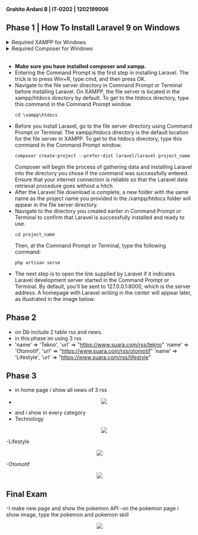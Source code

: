 **Grahito Ardani B | IT-0202 | 1202199006**

## Phase 1  | How To Install Laravel 9 on Windows

<details> <summary> Required XAMPP for Windows</summary>

### Install from www.apachefriends.org
- [Installer XAMPP](https://www.apachefriends.org/xampp-files/8.1.6/xampp-windows-x64-8.1.6-0-VS16-installer.exe)    `Windows 2008, 2012, Vista, 7, 8 (Important: XP or 2003 not supported`
    
    **Component Install**: MySQL, phpMyAdmin

</details>

<details> <summary> Required Composer for Windows</summary>

- [Installer Composer](https://getcomposer.org/Composer-Setup.exe)
- After downloading the Composer file, open the file and follow the installation instructions below: 
   First, a page like the one in the image above will appear. Click Next to continue with the installation process.
- Make sure to select the installation location Composer running at C:\xampp\php\php.exe. Click Next if the php file location is correct.
- After that, you'll be asked if you want to utilize a proxy or not. Click the button and input your proxy URL if you want to use one. If you don't wish to use a proxy, proceed with the installation by clicking Next.
- Next, double-check that the installation process is operating in the correct directory, which is C:xamppphpphp.exe. If everything seems good, click Install. The next screen displays a notification that the Windows environment has changed. This modification makes it possible to run Composer from the Command Prompt.
- When the installation is finished, close the Composer installation window by clicking Finish.
- Following the completion of the Composer installation, use the Command Prompt to verify the Composer installation. The key is to press Win + R, type cmd, and then click Ok. 
- After that, you'll be taken to the Command Prompt window. To see if the installation was successful, run the command below.
   Your installation was successful if it looks like the image above.
</details>
<br>

- **Make sure you have installed composer and xampp.**
- Entering the Command Prompt is the first step in installing Laravel. The trick is to press Win+R, type cmd, and then press OK.
- Navigate to the file server directory in Command Prompt or Terminal before installing Laravel. On XAMPP, the file server is located in the xampp/htdocs directory by default. To get to the htdocs directory, type this command in the Command Prompt window.
    ```
    cd \xampp\htdocs 
    ```  
- Before you install Laravel, go to the file server directory using Command Prompt or Terminal. The xampp/htdocs directory is the default location for the file server in XAMPP. To get to the htdocs directory, type this command in the Command Prompt window.
    ```
    composer create-project --prefer-dist laravel/laravel project_name 
    ```  
    Composer will begin the process of gathering data and installing Laravel into the directory you chose if the command was successfully entered. Ensure that your internet connection is reliable so that the Laravel data retrieval procedure goes without a hitch.
- After the Laravel file download is complete, a new folder with the same name as the project name you provided in the /xampp/htdocs folder will appear in the file server directory.
- Navigate to the directory you created earlier in Command Prompt or Terminal to confirm that Laravel is successfully installed and ready to use.
    ```
    cd project_name
    ```  
    Then, at the Command Prompt or Terminal, type the following command:
    ```
    php artisan serve
    ```  
- The next step is to open the link supplied by Laravel if it indicates Laravel development server started in the Command Prompt or Terminal. By default, you'll be sent to 127.0.0.1:8000, which is the server address. A homepage with Laravel writing in the center will appear later, as illustrated in the image below:

## Phase 2 

- on Db include 2 table rss and news.
- in this phase im using 3 rss 
- 'name' => 'Tekno',
  'url' => "https://www.suara.com/rss/tekno"
  'name' => 'Otomotif',
  'url' => "https://www.suara.com/rss/otomotif"
  'name' => 'Lifestyle',
  'url' => "https://www.suara.com/rss/lifestyle"


## Phase 3

- in home page i show all news of 3 rss
- <p align="center"><img src= "assets/home.png"></p>
- and i show in every category
- Technology
  <p align="center"><img src= "assets/tech.png"></p>
-Lifestyle
  <p align="center"><img src= "assets/life.png"></p>
-Otomotif
  <p align="center"><img src= "assets/otomotif.png"></p>

## Final Exam
-I make new page and show the pokemon API 
-on the pokemon page i show image, type the pokemon and pokemon skill
<p align="center"><img src= "assets/pokemon1.png"></p>
